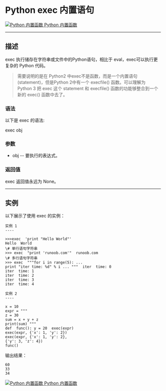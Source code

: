 Python exec 内置语句
================

 [![Python 内置函数](../images/up.gif) Python 内置函数](python-built-in-functions.html)

* * *

描述
--

exec 执行储存在字符串或文件中的Python语句，相比于 eval，exec可以执行更复杂的 Python 代码。

> 需要说明的是在 Python2 中exec不是函数，而是一个内置语句(statement)，但是Python 2中有一个 execfile() 函数。可以理解为 Python 3 把 exec 这个 statement 和 execfile() 函数的功能够整合到一个新的 exec() 函数中去了。

### 语法

以下是 exec 的语法:

exec obj

### 参数

*   obj -- 要执行的表达式。

### 返回值

exec 返回值永远为 None。

* * *

实例
--

以下展示了使用 exec 的实例：
```
实例 1
----

>>>exec  'print "Hello World"' 
Hello  World  
\# 单行语句字符串
>>> exec  "print 'runoob.com'"  runoob.com 
\# 多行语句字符串 
>>> exec  """for i in range(5): ... 
print "iter time: %d" % i ... """  iter  time: 0 
iter  time: 1  
iter  time: 2  
iter  time: 3  
iter  time: 4

实例 2
----

x = 10 
expr = """ 
z = 30 
sum = x + y + z 
print(sum) """  
def  func(): y = 20  exec(expr)  
exec(expr, {'x': 1, 'y': 2})
exec(expr, {'x': 1, 'y': 2},
{'y': 3, 'z': 4})  
func()
```
输出结果：
```
60
33
34
```
 [![Python 内置函数](../images/up.gif) Python 内置函数](python-built-in-functions.html)